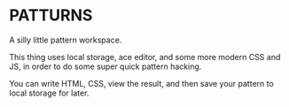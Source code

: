 PATTURNS
=====

A silly little pattern workspace.

This thing uses local storage, ace editor, and some more modern CSS and JS,
in order to do some super quick pattern hacking.

You can write HTML, CSS, view the result, and then save your pattern to
local storage for later.

